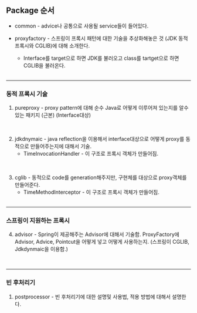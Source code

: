 ## Package 순서 
* common - advice나 공통으로 사용될 service들이 들어있다.

* proxyfactory - 스프링이 프록시 패턴에 대한 기술을 추상화해놓은 것 (JDK 동적 프록시와 CGLIB)에 대해 소개한다. <br>
    * Interface를 target으로 하면 JDK를 불러오고 class를 tartget으로 하면 CGLIB을 불러온다.
<br><br>

----
### 동적 프록시 기술

1. pureproxy - proxy pattern에 대해 순수 Java로 어떻게 이루어져 있는지를 알수 있는 패키지 (근본) (Interface대상)
<br>

2. jdkdnymaic - java reflection을 이용해서 interface대상으로 어떻게 proxy를 동적으로 만들어주는지에 대해서 기술. <br>
    * TimeInvocationHandler - 이 구조로 프록시 객체가 만들어짐.
<br>

3. cglib - 동적으로 code를 generation해주지만, 구현체를 대상으로 proxy객체를 만들어준다. <br>
    * TimeMethodInterceptor - 이 구조로 프록시 객체가 만들어짐.
<br><br>

------------------------ 
### 스프링이 지원하는 프록시

4. advisor - Spring이 제공해주는 Advisor에 대해서 기술함. ProxyFactory에 Advisor, Advice, Pointcut을 어떻게 넣고 어떻게 사용하는지. (스프링이 CGLIB, Jdkdynmaic을 이용함.)
<br>

------
### 빈 후처리기

1. postprocessor - 빈 후처리기에 대한 설명및 사용법, 적용 방법에 대해서 설명한다.